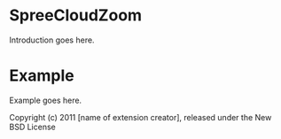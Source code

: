 SpreeCloudZoom
==============

Introduction goes here.


Example
=======

Example goes here.


Copyright (c) 2011 [name of extension creator], released under the New BSD License
